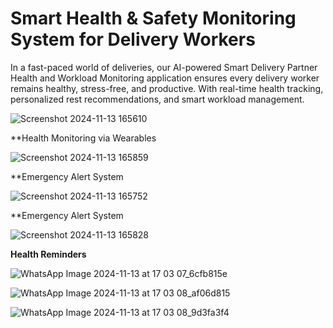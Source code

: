 # Smart Health & Safety Monitoring System for Delivery Workers

<p>In a fast-paced world of deliveries, our AI-powered Smart Delivery Partner Health and Workload Monitoring application ensures every delivery worker remains healthy, stress-free, and productive. With real-time health tracking, personalized rest recommendations, and smart workload management.</p>


![Screenshot 2024-11-13 165610](https://github.com/user-attachments/assets/1eddbce6-77d0-4e51-94c9-91c107de7fd7)

**Health Monitoring via Wearables

![Screenshot 2024-11-13 165859](https://github.com/user-attachments/assets/4fd728c7-f7b3-4df0-b6a8-286acf75327e)

 **Emergency Alert System

![Screenshot 2024-11-13 165752](https://github.com/user-attachments/assets/1de12967-7de3-409c-93f2-c290c2b4ba68)


 **Emergency Alert System
 
![Screenshot 2024-11-13 165828](https://github.com/user-attachments/assets/82e7e776-b6f8-4569-b0ab-339af50fe29e)


**Health Reminders**

![WhatsApp Image 2024-11-13 at 17 03 07_6cfb815e](https://github.com/user-attachments/assets/5cfea878-59df-4c19-a5b4-2cc73a905d94)

![WhatsApp Image 2024-11-13 at 17 03 08_af06d815](https://github.com/user-attachments/assets/4ff73399-810d-4710-a482-b731ea7aad4d)

![WhatsApp Image 2024-11-13 at 17 03 08_9d3fa3f4](https://github.com/user-attachments/assets/5670c5a4-cef9-42b5-a64b-3678977f0060)

